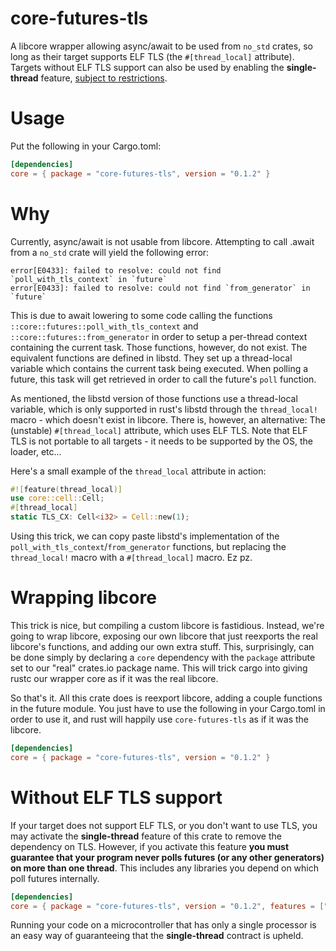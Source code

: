 # core-futures-tls

A libcore wrapper allowing async/await to be used from `no_std` crates, so long
as their target supports ELF TLS (the `#[thread_local]` attribute). Targets without ELF
TLS support can also be used by enabling the **single-thread** feature, [subject to
restrictions](#without-elf-tls-support).

# Usage

Put the following in your Cargo.toml:

```toml
[dependencies]
core = { package = "core-futures-tls", version = "0.1.2" }
```

# Why

Currently, async/await is not usable from libcore. Attempting to call .await
from a `no_std` crate will yield the following error:

```norun
error[E0433]: failed to resolve: could not find `poll_with_tls_context` in `future`
error[E0433]: failed to resolve: could not find `from_generator` in `future`
```

This is due to await lowering to some code calling the functions
`::core::futures::poll_with_tls_context` and `::core::futures::from_generator`
in order to setup a per-thread context containing the current task. Those
functions, however, do not exist. The equivalent functions are defined in
libstd. They set up a thread-local variable which contains the current task
being executed. When polling a future, this task will get retrieved in order
to call the future's `poll` function.


As mentioned, the libstd version of those functions use a thread-local
variable, which is only supported in rust's libstd through the
`thread_local!` macro - which doesn't exist in libcore. There is, however,
an alternative: The (unstable) `#[thread_local]` attribute, which uses ELF
TLS. Note that ELF TLS is not portable to all targets - it needs to be
supported by the OS, the loader, etc...

Here's a small example of the `thread_local` attribute in action:

```rust
#![feature(thread_local)]
use core::cell::Cell;
#[thread_local]
static TLS_CX: Cell<i32> = Cell::new(1);
```

Using this trick, we can copy paste libstd's implementation of the
`poll_with_tls_context`/`from_generator` functions, but replacing the
`thread_local!` macro with a `#[thread_local]` macro. Ez pz.

# Wrapping libcore

This trick is nice, but compiling a custom libcore is fastidious. Instead,
we're going to wrap libcore, exposing our own libcore that just reexports
the real libcore's functions, and adding our own extra stuff. This,
surprisingly, can be done simply by declaring a `core` dependency with the
`package` attribute set to our "real" crates.io package name. This will
trick cargo into giving rustc our wrapper core as if it was the real
libcore.

So that's it. All this crate does is reexport libcore, adding a couple
functions in the future module. You just have to use the following in your
Cargo.toml in order to use it, and rust will happily use `core-futures-tls`
as if it was the libcore.

```toml
[dependencies]
core = { package = "core-futures-tls", version = "0.1.2" }
```

# Without ELF TLS support

If your target does not support ELF TLS, or you don't want to use TLS, you may activate
the **single-thread** feature of this crate to remove the dependency on TLS. However, if you
activate this feature **you must guarantee that your program never polls futures (or any
other generators) on more than one thread**. This includes any libraries you depend on
which poll futures internally.

```toml
[dependencies]
core = { package = "core-futures-tls", version = "0.1.2", features = ["single-thread"] }
```

Running your code on a microcontroller that has only a single processor is an
easy way of guaranteeing that the **single-thread** contract is upheld.
